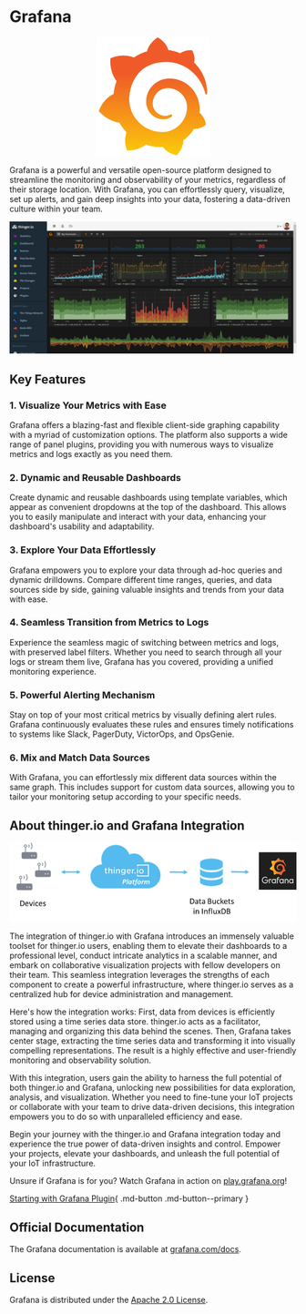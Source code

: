 
# Grafana

<p align="center">
  <img src="/plugins/grafana/assets/grafana-icon.svg" onerror="this.src='https://marketplace.thinger.io/plugins/grafana/assets/grafana-icon.svg';this.onerror='';" alt="Grafana logo" width="200">
</p>

Grafana is a powerful and versatile open-source platform designed to streamline the monitoring and observability of your metrics, regardless of their storage location. With Grafana, you can effortlessly query, visualize, set up alerts, and gain deep insights into your data, fostering a data-driven culture within your team.

<p align="center">
  <img src="/plugins/grafana/assets/dashboard.png" onerror="this.src='https://marketplace.thinger.io/plugins/grafana/assets/dashboard.png';this.onerror='';" alt="Grafana dashboard inside thinger.io">
</p>

## Key Features

### 1. Visualize Your Metrics with Ease

Grafana offers a blazing-fast and flexible client-side graphing capability with a myriad of customization options. The platform also supports a wide range of panel plugins, providing you with numerous ways to visualize metrics and logs exactly as you need them.

### 2. Dynamic and Reusable Dashboards

Create dynamic and reusable dashboards using template variables, which appear as convenient dropdowns at the top of the dashboard. This allows you to easily manipulate and interact with your data, enhancing your dashboard's usability and adaptability.

### 3. Explore Your Data Effortlessly

Grafana empowers you to explore your data through ad-hoc queries and dynamic drilldowns. Compare different time ranges, queries, and data sources side by side, gaining valuable insights and trends from your data with ease.

### 4. Seamless Transition from Metrics to Logs

Experience the seamless magic of switching between metrics and logs, with preserved label filters. Whether you need to search through all your logs or stream them live, Grafana has you covered, providing a unified monitoring experience.

### 5. Powerful Alerting Mechanism

Stay on top of your most critical metrics by visually defining alert rules. Grafana continuously evaluates these rules and ensures timely notifications to systems like Slack, PagerDuty, VictorOps, and OpsGenie.

### 6. Mix and Match Data Sources

With Grafana, you can effortlessly mix different data sources within the same graph. This includes support for custom data sources, allowing you to tailor your monitoring setup according to your specific needs.

## About thinger.io and Grafana Integration

<p align="center">
  <img src="/plugins/grafana/assets/integration.png" onerror="this.src='https://marketplace.thinger.io/plugins/grafana/assets/integration.png';this.onerror='';" alt="Diagram showing thinger.io and Grafana integration">
</p>

The integration of thinger.io with Grafana introduces an immensely valuable toolset for thinger.io users, enabling them to elevate their dashboards to a professional level, conduct intricate analytics in a scalable manner, and embark on collaborative visualization projects with fellow developers on their team. This seamless integration leverages the strengths of each component to create a powerful infrastructure, where thinger.io serves as a centralized hub for device administration and management.

Here's how the integration works: First, data from devices is efficiently stored using a time series data store. thinger.io acts as a facilitator, managing and organizing this data behind the scenes. Then, Grafana takes center stage, extracting the time series data and transforming it into visually compelling representations. The result is a highly effective and user-friendly monitoring and observability solution.

With this integration, users gain the ability to harness the full potential of both thinger.io and Grafana, unlocking new possibilities for data exploration, analysis, and visualization. Whether you need to fine-tune your IoT projects or collaborate with your team to drive data-driven decisions, this integration empowers you to do so with unparalleled efficiency and ease.

Begin your journey with the thinger.io and Grafana integration today and experience the true power of data-driven insights and control. Empower your projects, elevate your dashboards, and unleash the full potential of your IoT infrastructure.

Unsure if Grafana is for you? Watch Grafana in action on [play.grafana.org](https://play.grafana.org/)!

[Starting with Grafana Plugin](get_started){ .md-button .md-button--primary }

## Official Documentation

The Grafana documentation is available at [grafana.com/docs](https://grafana.com/docs/grafana/latest/getting-started/).

## License

Grafana is distributed under the [Apache 2.0 License](https://github.com/grafana/grafana/blob/master/LICENSE).
